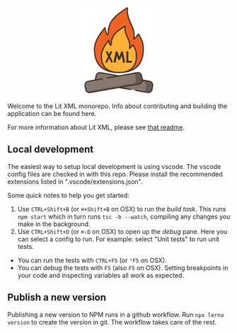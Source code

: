 <p align="center">
  <img width="200" height="200" src="https://raw.githubusercontent.com/nicojs/lit-xml/master/packages/vscode-lit-xml/images/icon.png">
</p>

Welcome to the Lit XML monorepo. Info about contributing and building the application can be found here.

For more information about Lit XML, please see [that readme](https://github.com/nicojs/lit-xml/tree/master/packages/lit-xml#readme).

## Local development

The easiest way to setup local development is using vscode. The vscode config files are checked in with this repo. 
Please install the recommended extensions listed in ".vscode/extensions.json".

Some quick notes to help you get started:

1. Use `CTRL+Shift+B` (or `⌘+Shift+B` on OSX) to run the *build task*. This runs `npm start` which in turn runs `tsc -b --watch`, compiling any changes you make in the background.
1. Use `CTRL+Shift+D` (or `⌘⇧D` on OSX) to open up the *debug* pane. Here you can select a config to run. For example: select "Unit tests" to run unit tests.
  * You can run the tests with `CTRL+F5` (or `⌃F5` on OSX).
  * You can debug the tests with `F5` (also `F5` on OSX). Setting breakpoints in your code and inspecting variables all work as expected.

## Publish a new version

Publishing a new version to NPM runs in a github workflow. Run `npx lerna version` to create the version in git. The workflow takes care of the rest.
